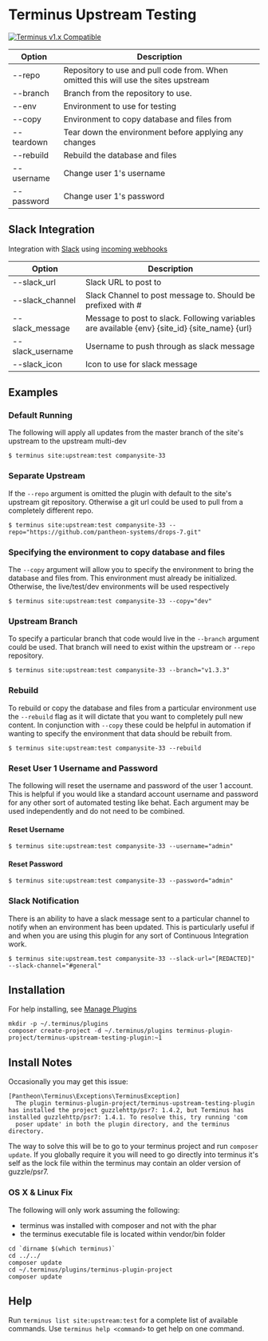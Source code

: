 # Terminus Upstream Testing

[![Terminus v1.x Compatible](https://img.shields.io/badge/terminus-v1.x-green.svg)](https://github.com/terminus-plugin-project/terminus-upstream-testing/tree/1.x)

| Option                | Description    |
| --------------------- | -------------- |
| --repo                | Repository to use and pull code from. When omitted this will use the sites upstream |
| --branch              | Branch from the repository to use. |
| --env                 | Environment to use for testing |
| --copy                | Environment to copy database and files from |
| --teardown            | Tear down the environment before applying any changes |
| --rebuild             | Rebuild the database and files |
| --username            | Change user 1's username |
| --password            | Change user 1's password |

## Slack Integration

Integration with [Slack](https://slack.com) using [incoming webhooks](https://my.slack.com/services/new/incoming-webhook)

| Option                | Description |
| --------------------- | ----------- |
| --slack_url           | Slack URL to post to |
| --slack_channel       | Slack Channel to post message to. Should be prefixed with \# |
| --slack_message       | Message to post to slack. Following variables are available {env} {site_id} {site_name} {url}|
| --slack_username      | Username to push through as slack message |
| --slack_icon          | Icon to use for slack message |

## Examples
### Default Running
The following will apply all updates from the master branch of the site's upstream to the upstream multi-dev 
```
$ terminus site:upstream:test companysite-33
```

### Separate Upstream
If the `--repo` argument is omitted the plugin with default to the site's upstream git repository. Otherwise a git
url could be used to pull from a completely different repo.
```
$ terminus site:upstream:test companysite-33 --repo="https://github.com/pantheon-systems/drops-7.git"
```

### Specifying the environment to copy database and files
The `--copy` argument will allow you to specify the environment to bring the database and files from. This environment
must already be initialized. Otherwise, the live/test/dev environments will be used respectively  
```
$ terminus site:upstream:test companysite-33 --copy="dev"
```

### Upstream Branch
To specify a particular branch that code would live in the `--branch` argument could be used. That branch will need to exist
within the upstream or `--repo` repository.
```
$ terminus site:upstream:test companysite-33 --branch="v1.3.3"
```

### Rebuild
To rebuild or copy the database and files from a particular environment use the `--rebuild` flag as it will dictate
that you want to completely pull new content. In conjunction with `--copy` these could be helpful in automation if
wanting to specify the environment that data should be rebuilt from.
```
$ terminus site:upstream:test companysite-33 --rebuild
```

### Reset User 1 Username and Password
The following will reset the username and password of the user 1 account. This is helpful if you would like a standard
account username and password for any other sort of automated testing like behat. Each argument may be used independently
and do not need to be combined. 

#### Reset Username
```
$ terminus site:upstream:test companysite-33 --username="admin"
```

#### Reset Password
```
$ terminus site:upstream:test companysite-33 --password="admin"
```

### Slack Notification
There is an ability to have a slack message sent to a particular channel to notify when an environment has been updated.
This is particularly useful if and when you are using this plugin for any sort of Continuous Integration work.
```
$ terminus site:upstream.test companysite-33 --slack-url="[REDACTED]" --slack-channel="#general"
```

## Installation
For help installing, see [Manage Plugins](https://pantheon.io/docs/terminus/plugins/)
```
mkdir -p ~/.terminus/plugins
composer create-project -d ~/.terminus/plugins terminus-plugin-project/terminus-upstream-testing-plugin:~1
```

## Install Notes
Occasionally you may get this issue:
```
[Pantheon\Terminus\Exceptions\TerminusException]
  The plugin terminus-plugin-project/terminus-upstream-testing-plugin has installed the project guzzlehttp/psr7: 1.4.2, but Terminus has installed guzzlehttp/psr7: 1.4.1. To resolve this, try running 'com
  poser update' in both the plugin directory, and the terminus directory.
```

The way to solve this will be to go to your terminus project and run `composer update`. If you globally require it you
will need to go directly into terminus it's self as the lock file within the terminus may contain an older version of guzzle/psr7.

### OS X & Linux Fix

The following will only work assuming the following:

* terminus was installed with composer and not with the phar
* the terminus executable file is located within vendor/bin folder

```
cd `dirname $(which terminus)`
cd ../../
composer update
cd ~/.terminus/plugins/terminus-plugin-project
composer update
```

## Help
Run `terminus list site:upstream:test` for a complete list of available commands. Use `terminus help <command>` to get help on one command.
